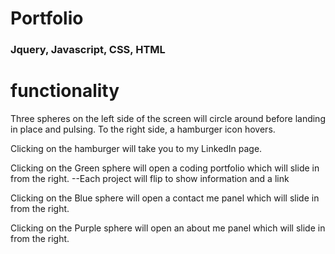 # Portfolio

### Jquery, Javascript, CSS, HTML

functionality
=============

Three spheres on the left side of the screen will circle around before landing in place and pulsing. To the right side, a hamburger icon hovers.

Clicking on the hamburger will take you to my LinkedIn page.

Clicking on the Green sphere will open a coding portfolio which will slide in from the right.
  --Each project will flip to show information and a link

Clicking on the Blue sphere will open a contact me panel which will slide in from the right.

Clicking on the Purple sphere will open an about me panel which will slide in from the right.
